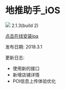 # 地推助手_iOS

![](https://cnzlh.github.io/ios_57.png)
2.1.3(build 2)

<a href="itms-services://?action=download-manifest&url=https://github.com/cnzlh/DiTuiZhuShou/blob/master/manifest.plist">点击在线安装ipa</a>

发布日期: 
2018.3.1

更新日志:
* 使用新的接口
* 新增店铺详情
* POI信息上传体验优化


